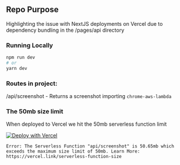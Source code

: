 ## Repo Purpose
Highlighting the issue with NextJS deployments on Vercel due to dependency bundling in the /pages/api directory

### Running Locally
```bash
npm run dev
# or
yarn dev
```

### Routes in project:

/api/screenshot - Returns a screenshot importing `chrome-aws-lambda`

### The 50mb size limit
When deployed to Vercel we hit the 50mb serverless function limit

[![Deploy with Vercel](https://vercel.com/button)](https://vercel.com/new/git/external?repository-url=https%3A%2F%2Fgithub.com%2Ftgeorgiadis%2Fnextjs-vercel-50mb-limit&project-name=nextjs-vercel-50mb-limit)
```
Error: The Serverless Function "api/screenshot" is 50.65mb which exceeds the maximum size limit of 50mb. Learn More: https://vercel.link/serverless-function-size
```
